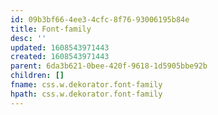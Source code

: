 ```yaml
---
id: 09b3bf66-4ee3-4cfc-8f76-93006195b84e
title: Font-family
desc: ''
updated: 1608543971443
created: 1608543971443
parent: 6da3b621-0bee-420f-9618-1d5905bbe92b
children: []
fname: css.w.dekorator.font-family
hpath: css.w.dekorator.font-family
---
```



